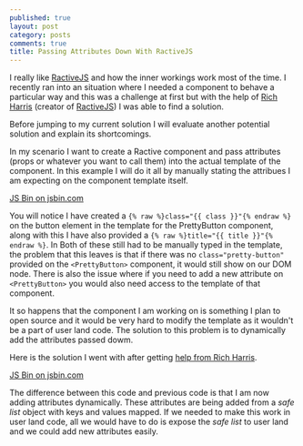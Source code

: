 ```yaml
---
published: true
layout: post
category: posts
comments: true
title: Passing Attributes Down With RactiveJS
---
```

I really like [RactiveJS][] and how the inner workings work most of the time. I recently ran into an situation where I needed a component to behave a particular way and this was a challenge at first but with the help of [Rich Harris][] (creator of [RactiveJS][]) I was able to find a solution.

Before jumping to my current solution I will evaluate another potential solution and explain its shortcomings.

In my scenario I want to create a Ractive component and pass attributes (props or whatever you want to call them) into the actual template of the component. In this example I will do it all by manually stating the attribues I am expecting on the component template itself.

<a class="jsbin-embed" href="http://jsbin.com/cehofa/1/embed?js,output">JS Bin on jsbin.com</a><script src="http://static.jsbin.com/js/embed.min.js?3.35.13"></script>

You will notice I have created a `{% raw %}class="{{ class }}"{% endraw %}` on the button element in the template for the PrettyButton component, along with this I have also provided a `{% raw %}title="{{ title }}"{% endraw %}`. In Both of these still had to be manually typed in the template, the problem that this leaves is that if there was no `class="pretty-button"` provided on the `<PrettyButton>` component, it would still show on our DOM node. There is also the issue where if you need to add a new attribute on `<PrettyButton>` you would also need access to the template of that component.

It so happens that the component I am working on is something I plan to open source and it would be very hard to modify the template as it wouldn't be a part of user land code. The solution to this problem is to dynamically add the attributes passed dowm.

Here is the solution I went with after getting [help from Rich Harris][solution].

<a class="jsbin-embed" href="http://jsbin.com/lakawiv/3/embed?js,output">JS Bin on jsbin.com</a><script src="http://static.jsbin.com/js/embed.min.js?3.35.13"></script>

The difference between this code and previous code is that I am now adding attributes dynamically. These attributes are being added from a _safe list_ object with keys and values mapped. If we needed to make this work in user land code, all we would have to do is expose the _safe list_ to user land and we could add new attributes easily.

[RactiveJS]: http://www.ractivejs.org/
[Rich Harris]: https://twitter.com/Rich_Harris
[solution]: https://twitter.com/Rich_Harris/status/739123210596298753
